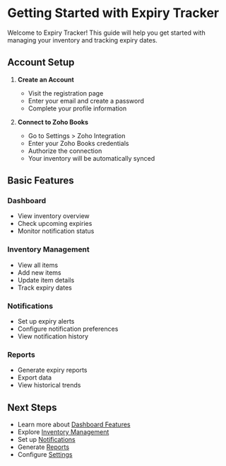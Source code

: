 # Getting Started with Expiry Tracker

Welcome to Expiry Tracker! This guide will help you get started with managing your inventory and tracking expiry dates.

## Account Setup

1. **Create an Account**
   - Visit the registration page
   - Enter your email and create a password
   - Complete your profile information

2. **Connect to Zoho Books**
   - Go to Settings > Zoho Integration
   - Enter your Zoho Books credentials
   - Authorize the connection
   - Your inventory will be automatically synced

## Basic Features

### Dashboard
- View inventory overview
- Check upcoming expiries
- Monitor notification status

### Inventory Management
- View all items
- Add new items
- Update item details
- Track expiry dates

### Notifications
- Set up expiry alerts
- Configure notification preferences
- View notification history

### Reports
- Generate expiry reports
- Export data
- View historical trends

## Next Steps

- Learn more about [Dashboard Features](dashboard.md)
- Explore [Inventory Management](inventory.md)
- Set up [Notifications](notifications.md)
- Generate [Reports](reports.md)
- Configure [Settings](settings.md) 
